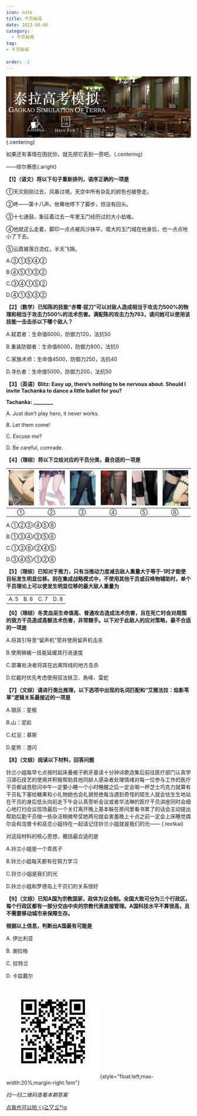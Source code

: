 ```yaml
---
icon: note
title: 干员秘闻
date: 2023-06-06
category:
  - 干员秘闻
tag:
- 干员秘闻

order: -2
---
```


![](./res/ope_sec/topic.webp) {.centering}

如果还有事情在困扰你，就先把它丢到一旁吧。{.centering}

——缪尔赛思{.aright}

<!-- more -->

**【1】（语文）将以下句子重新排列，语序正确的一项是**

①天灾刚刚过去，风暴过境，天空中所有杂乱的颜色也被卷走。

②咚——第十八声。他蓦地停下了脚步，但没有回头。

③十七通鼓，象征着过去一年里玉门经历过的大小劫难。

④他就这么走着，脚印一点点被风沙抹平。偌大的玉门城在他身后，也一点点地小了下去。

⑤云霞被落日烫红，半天飞锦。

A.③①⑤④②

B.④⑤①③②

C.③④①⑤②

D.④①⑤③②

**【2】（数学）已知陈的技能“赤霄·拔刀”可以对敌人造成相当于攻击力500%的物理和相当于攻击力500%的法术伤害。满配陈的攻击力为763，请问她可以使用该技能一击击杀以下哪个敌人？**

A.弑君者：生命值6000，防御力120，法抗50

B.重装防御者：生命值6000，防御力800，法抗0

C.家族术师：生命值4500，防御力250，法抗40

D.寻仇者：生命值5000，防御力200，法抗50

**【3】（英语）Blitz: Easy up, there’s nothing to be nervous about. Should I invite Tachanka to dance a little ballet for you?**

**Tachanka: ________**

A. Just don’t play hero, it never works.

B. Let them come!

C. Excuse me?

D. Be careful, comrade.

**【4】（理综）将以下立绘对应的干员分类，最合适的一项是**

| ![](./res/ope_sec/q4_1.webp) | ![](./res/ope_sec/q4_2.webp) | ![](./res/ope_sec/q4_3.webp) | ![](./res/ope_sec/q4_4.webp) | ![](./res/ope_sec/q4_5.webp) | ![](./res/ope_sec/q4_6.webp) |
| :---: | :---: | :---: | :---: | :---: | :---: |
| ①. | ②. | ③. | ④. | ⑤. | ⑥. |

A.①②③/④⑤⑥

B.①③④/②⑤⑥

C.①③⑥/②④⑤

D.③④⑤/①②⑥

**【5】（理综）已知对于推力，只有当推动力度减去敌人重量大于等于-1时才能使目标发生明显位移。则在集成战略模式中，不使用其他干员或召唤物辅助时，单个干员理论上可以使发生明显位移的最大敌人重量为**

|||||
| :---: | :---: | :---: | :---: |
| A. 5 | B. 6 | C. 7 | D. 8 |

**【6】（理综）冬灵血巫生命值高、普通攻击造成法术伤害，且在死亡时会对周围的我方干员造成高额法术伤害，非常棘手。以下对于此敌人的应对策略，最不合适的一项是**

A.将其引导至“留声机”旁并使用留声机击杀

B.使用狮蝎一技能延缓其行进速度

C.部署处决者将其在远离阵线的地方击杀

D.拦截时优先考虑使用驭法铁卫、角峰、雷蛇

**【7】（文综）请进行类比推理，以下选项中出现的名词匹配和“艾雅法拉：焰影苇草”逻辑关系最接近的一项是**

A.银灰：星极

B.山：泥岩

C.红豆：慕斯

D.星熊：澄闪

**【8】（文综）阅读以下材料，回答问题**

铃兰小姐每早七点按时起床叠被子刷牙晨读十分钟诗歌选集后前往医疗部门认真学习源石技艺的使用并积极帮助其他同龄人感染者处理情绪对每一位参与工作的医疗干员都诚恳慰问中午一定要小睡一个小时睡醒之后一定会喝一杯芝士巧克力就算有干员私下塞给糖果和小礼物她也会礼貌拒绝每当遇到奇怪的陌生人就会怯生生地站在干员的身后低头向前走下午会认真旁听会议或者华法琳的医疗干员讲座同时会细心地打扫会议现场最后一个关灯离开晚上基本躲在房间里看书累了的话会主动提出帮助后勤干员做一些杂活稍微夸奖她两句就会害羞晚上十点之前一定会上床睡觉偶尔会和泡普卡和巫恋小姐待在一起请记住铃兰小姐就是我们的光—— {.textkai}

对这段材料的核心思想，概括最合适的是

A.铃兰小姐是一个乖孩子

B.铃兰小姐每天都有在努力学习

C.铃兰小姐是我们的光

D.铃兰小姐和罗德岛上干员们的关系很好

**【9】（文综）已知A国为宗教国家，政体为议会制。全国大致可分为三个行政区，每个行政区都有一部分交由中央的宗教代表直接管理。A国科技水平不算很高，且不需要移动城市来保障生存。**

**根据以上信息，判断出A国最有可能是**

A. 伊比利亚

B. 谢拉格

C. 拉特兰

D. 卡兹戴尔

![](./res/ope_sec/answer.webp){style="float:left;max-width:20%;margin-right:1em"}

*扫一扫二维码查看本期答案*

[点我也可以哟ヾ(≧▽≦*)o](https://www.wjx.cn/vm/tF53jwr.aspx)<eod />

<Ads />